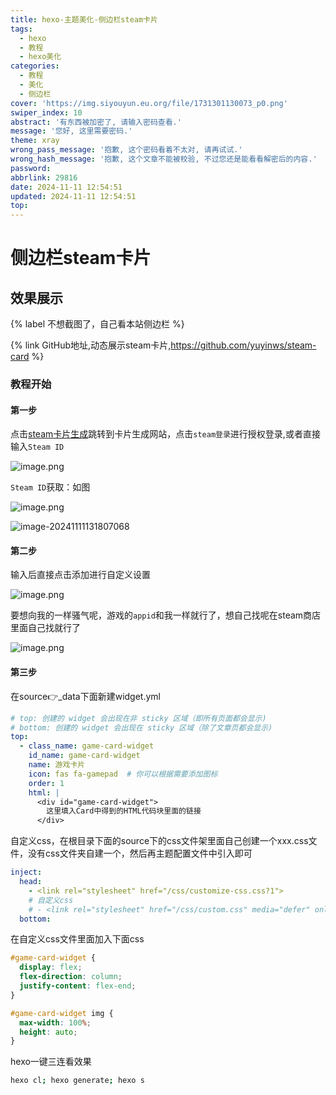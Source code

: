 ```yaml
---
title: hexo-主题美化-侧边栏steam卡片
tags:
  - hexo
  - 教程
  - hexo美化
categories:
  - 教程
  - 美化
  - 侧边栏
cover: 'https://img.siyouyun.eu.org/file/1731301130073_p0.png'
swiper_index: 10
abstract: '有东西被加密了, 请输入密码查看.'
message: '您好, 这里需要密码.'
theme: xray
wrong_pass_message: '抱歉, 这个密码看着不太对, 请再试试.'
wrong_hash_message: '抱歉, 这个文章不能被校验, 不过您还是能看看解密后的内容.'
password: 
abbrlink: 29816
date: 2024-11-11 12:54:51
updated: 2024-11-11 12:54:51
top:
---
```


# 侧边栏steam卡片

## 效果展示

{% label 不想截图了，自己看本站侧边栏 %}

{% link GitHub地址,动态展示steam卡片,https://github.com/yuyinws/steam-card %}

### 教程开始

#### 第一步

点击[steam卡片生成](https://cardn.yuy1n.io/)跳转到卡片生成网站，点击``steam登录``进行授权登录,或者直接输入``Steam ID``

![image.png](https://img.siyouyun.eu.org/file/1731302041175_image.png)

``Steam ID``获取：如图

![image.png](https://img.siyouyun.eu.org/file/1731302249737_image.png)

![image-20241111131807068](C:\Users\64822\AppData\Roaming\Typora\typora-user-images\image-20241111131807068.png)

#### 第二步

输入后直接点击添加进行自定义设置

![image.png](https://img.siyouyun.eu.org/file/1731302422102_image.png)

要想向我的一样骚气呢，游戏的``appid``和我一样就行了，想自己找呢在steam商店里面自己找就行了

![image.png](https://img.siyouyun.eu.org/file/1731302533576_image.png)

#### 第三步

在source👉_data下面新建widget.yml

~~~yaml
# top: 创建的 widget 会出现在非 sticky 区域（即所有页面都会显示)
# bottom: 创建的 widget 会出现在 sticky 区域（除了文章页都会显示)
top:
  - class_name: game-card-widget
    id_name: game-card-widget
    name: 游戏卡片
    icon: fas fa-gamepad  # 你可以根据需要添加图标
    order: 1
    html: |
      <div id="game-card-widget">
        这里填入Card中得到的HTML代码块里面的链接
      </div>
~~~

自定义css，在根目录下面的source下的css文件架里面自己创建一个xxx.css文件，没有css文件夹自建一个，然后再主题配置文件中引入即可

~~~yaml
inject:
  head:
    - <link rel="stylesheet" href="/css/customize-css.css?1">
    # 自定义css
    # - <link rel="stylesheet" href="/css/custom.css" media="defer" onload="this.media='all'">
  bottom:


~~~

在自定义css文件里面加入下面css

~~~css
#game-card-widget {
  display: flex;
  flex-direction: column;
  justify-content: flex-end;  
}

#game-card-widget img {
  max-width: 100%;  
  height: auto;   
}

~~~

hexo一键三连看效果

~~~bash
hexo cl; hexo generate; hexo s
~~~
